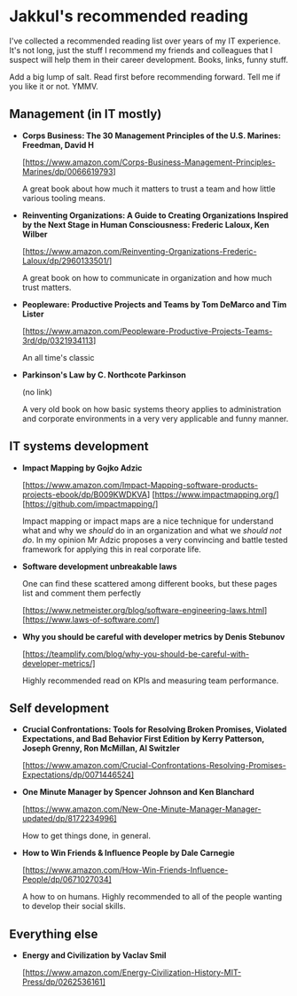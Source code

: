 # Jakkul's recommended reading

I've collected a recommended reading list over years of my IT experience. It's not long, just the stuff I recommend my friends and colleagues that I suspect will help them in their career development. Books, links, funny stuff.

Add a big lump of salt. Read first before recommending forward. Tell me if you like it or not. YMMV.

## Management (in IT mostly)

* **Corps Business: The 30 Management Principles of the U.S. Marines: Freedman, David H**

	[https://www.amazon.com/Corps-Business-Management-Principles-Marines/dp/0066619793]

	A great book about how much it matters to trust a team and how little various tooling means. 

* **Reinventing Organizations: A Guide to Creating Organizations Inspired by the Next Stage in Human Consciousness: Frederic Laloux, Ken Wilber**

	[https://www.amazon.com/Reinventing-Organizations-Frederic-Laloux/dp/2960133501/]

	A great book on how to communicate in organization and how much trust matters. 

* **Peopleware: Productive Projects and Teams by Tom DeMarco and Tim Lister**
	
	[https://www.amazon.com/Peopleware-Productive-Projects-Teams-3rd/dp/0321934113]
	
	An all time's classic
	
* **Parkinson's Law by C. Northcote Parkinson**

	(no link)
	
	A very old book on how basic systems theory applies to administration and corporate environments in a very very applicable and funny manner.

## IT systems development

* **Impact Mapping by Gojko Adzic**

	[https://www.amazon.com/Impact-Mapping-software-products-projects-ebook/dp/B009KWDKVA] [https://www.impactmapping.org/] [https://github.com/impactmapping/]
	
	Impact mapping or impact maps are a nice technique for understand what and why we _should_ do in an organization and what we _should not do_. In my opinion Mr Adzic proposes a very convincing and battle tested framework for applying this in real corporate life.
	
* **Software development unbreakable laws**

	One can find these scattered among different books, but these pages list and comment them perfectly
	
	[https://www.netmeister.org/blog/software-engineering-laws.html] [https://www.laws-of-software.com/]
	
* **Why you should be careful with developer metrics by Denis Stebunov**

	[https://teamplify.com/blog/why-you-should-be-careful-with-developer-metrics/]
	
	Highly recommended read on KPIs and measuring team performance.

## Self development

* **Crucial Confrontations: Tools for Resolving Broken Promises, Violated Expectations, and Bad Behavior First Edition by Kerry Patterson, Joseph Grenny, Ron McMillan, Al Switzler**

	[https://www.amazon.com/Crucial-Confrontations-Resolving-Promises-Expectations/dp/0071446524]

* **One Minute Manager by Spencer Johnson and Ken Blanchard**

	[https://www.amazon.com/New-One-Minute-Manager-Manager-updated/dp/8172234996]
	
	How to get things done, in general.
	
* **How to Win Friends & Influence People by Dale Carnegie**

	[https://www.amazon.com/How-Win-Friends-Influence-People/dp/0671027034]
	
	A how to on humans. Highly recommended to all of the people wanting to develop their social skills.
	
	
## Everything else

* **Energy and Civilization by Vaclav Smil**

	[https://www.amazon.com/Energy-Civilization-History-MIT-Press/dp/0262536161]
	


